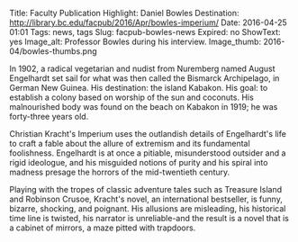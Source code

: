 Title: Faculty Publication Highlight: Daniel Bowles 
Destination: http://library.bc.edu/facpub/2016/Apr/bowles-imperium/
Date: 2016-04-25 01:01 
Tags: news, tags 
Slug: facpub-bowles-news
Expired: no
ShowText: yes
Image_alt: Professor Bowles during his interview.
Image_thumb: 2016-04/bowles-thumbs.png

In 1902, a radical vegetarian and nudist from Nuremberg named August Engelhardt set sail for what was then called the Bismarck Archipelago, in German New Guinea. His destination: the island Kabakon. His goal: to establish a colony based on worship of the sun and coconuts. His malnourished body was found on the beach on Kabakon in 1919; he was forty-three years old.

Christian Kracht's Imperium uses the outlandish details of Engelhardt's life to craft a fable about the allure of extremism and its fundamental foolishness. Engelhardt is at once a pitiable, misunderstood outsider and a rigid ideologue, and his misguided notions of purity and his spiral into madness presage the horrors of the mid-twentieth century.

Playing with the tropes of classic adventure tales such as Treasure Island and Robinson Crusoe, Kracht's novel, an international bestseller, is funny, bizarre, shocking, and poignant. His allusions are misleading, his historical time line is twisted, his narrator is unreliable-and the result is a novel that is a cabinet of mirrors, a maze pitted with trapdoors.

<!-- USEFUL CUT AND PASTE STUFF.

<img src="/theme/img/news/201X-XX/XXXX.png" alt="words" class="float_left">

<img src="/theme/img/news/201X-XX/XXXX.png" alt="words" class="float_right">

<a href="#" target="_blank" rel="noopener">

-->